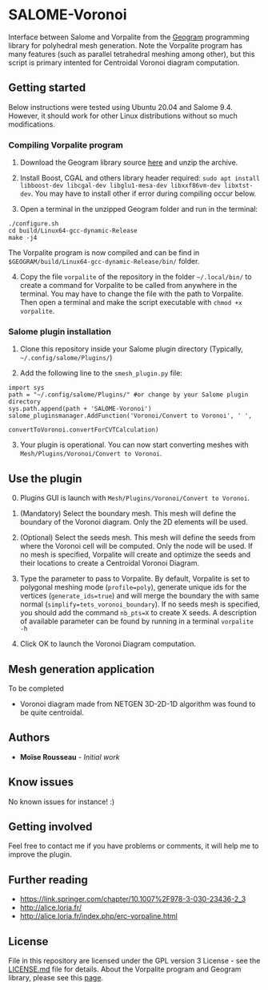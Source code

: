 # SALOME-Voronoi

Interface between Salome and Vorpalite from the [Geogram](http://alice.loria.fr/index.php/software/4-library/75-geogram.html) programming library for polyhedral mesh generation. Note the Vorpalite program has many features (such as parallel tetrahedral meshing among other), but this script is primary intented for Centroidal Voronoi diagram computation.


## Getting started

Below instructions were tested using Ubuntu 20.04 and Salome 9.4. However, it should work for other Linux distributions without so much modifications.

### Compiling Vorpalite program

1. Download the Geogram library source [here](https://gforge.inria.fr/frs/?group_id=5833) and unzip the archive.

2. Install Boost, CGAL and others library header required: `sudo apt install libboost-dev libcgal-dev libglu1-mesa-dev libxxf86vm-dev libxtst-dev`. You may have to install other if error during compiling occur below.

3. Open a terminal in the unzipped Geogram folder and run in the terminal:
```
./configure.sh
cd build/Linux64-gcc-dynamic-Release
make -j4
```
The Vorpalite program is now compiled and can be find in `$GEOGRAM/build/Linux64-gcc-dynamic-Release/bin/` folder.

4. Copy the file `vorpalite` of the repository in the folder `~/.local/bin/` to create a command for Vorpalite to be called from anywhere in the terminal. You may have to change the file with the path to Vorpalite. Then open a terminal and make the script executable with `chmod +x vorpalite`.


### Salome plugin installation

1. Clone this repository inside your Salome plugin directory (Typically, `~/.config/salome/Plugins/`)

2. Add the following line to the `smesh_plugin.py` file:

```
import sys
path = "~/.config/salome/Plugins/" #or change by your Salome plugin directory 
sys.path.append(path + 'SALOME-Voronoi')
salome_pluginsmanager.AddFunction('Voronoi/Convert to Voronoi', ' ',
                                  convertToVoronoi.convertForCVTCalculation)
```

3. Your plugin is operational. You can now start converting meshes with `Mesh/Plugins/Voronoi/Convert to Voronoi`.


## Use the plugin

0. Plugins GUI is launch with `Mesh/Plugins/Voronoi/Convert to Voronoi`.

1. (Mandatory) Select the boundary mesh. This mesh will define the boundary of the Voronoi diagram. Only the 2D elements will be used.

2. (Optional) Select the seeds mesh. This mesh will define the seeds from where the Voronoi cell will be computed. Only the node will be used. If no mesh is specified, Vorpalite will create and optimize the seeds and their locations to create a Centroidal Voronoi Diagram.

3. Type the parameter to pass to Vorpalite. By default, Vorpalite is set to polygonal meshing mode (`profile=poly`), generate unique ids for the vertices (`generate_ids=true`) and will merge the boundary the with same normal (`simplify=tets_voronoi_boundary`). If no seeds mesh is specified, you should add the command `nb_pts=X` to create X seeds. A description of available parameter can be found by running in a terminal `vorpalite -h`

4. Click OK to launch the Voronoi Diagram computation.

## Mesh generation application

To be completed

* Voronoi diagram made from NETGEN 3D-2D-1D algorithm was found to be quite centroidal.

## Authors

* **Moïse Rousseau** - *Initial work*

## Know issues

No known issues for instance! :)

## Getting involved

Feel free to contact me if you have problems or comments, it will help me to improve the plugin.

## Further reading

* https://link.springer.com/chapter/10.1007%2F978-3-030-23436-2_3
* http://alice.loria.fr/
* http://alice.loria.fr/index.php/erc-vorpaline.html

## License

File in this repository are licensed under the GPL version 3 License - see the [LICENSE.md](LICENSE.md) file for details. About the Vorpalite program and Geogram library, please see this [page](http://alice.loria.fr/software/geogram/doc/html/geogram_license.html).
